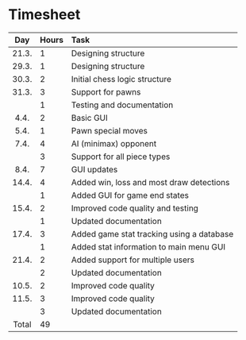 # Timesheet

| Day | Hours | Task  |
| :----:|:-----| :-----|
| 21.3. | 1 | Designing structure |
| 29.3. | 1 | Designing structure |
| 30.3. | 2 | Initial chess logic structure |
| 31.3. | 3 | Support for pawns |
|       | 1 | Testing and documentation |
| 4.4.  | 2 | Basic GUI |
| 5.4.  | 1 | Pawn special moves |
| 7.4.  | 4 | AI (minimax) opponent |
|       | 3 | Support for all piece types |
| 8.4.  | 7 | GUI updates |
| 14.4. | 4 | Added win, loss and most draw detections |
|       | 1 | Added GUI for game end states |
| 15.4. | 2 | Improved code quality and testing |
|       | 1 | Updated documentation |
| 17.4. | 3 | Added game stat tracking using a database |
|       | 1 | Added stat information to main menu GUI |
| 21.4. | 2 | Added support for multiple users |
|       | 2 | Updated documentation |
| 10.5. | 2 | Improved code quality |
| 11.5. | 3 | Improved code quality |
|       | 3 | Updated documentation |
| Total | 49 | | 
